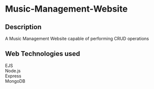 # Music-Management-Website
## Description
A Music Management Website capable of performing CRUD operations
## Web Technologies used
EJS\
Node.js\
Express\
MongoDB